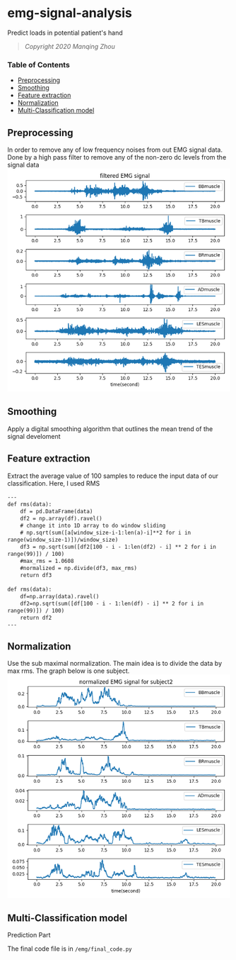# emg-signal-analysis
Predict loads in potential patient's hand
> *Copyright 2020 Manqing Zhou*

### Table of Contents

- [Preprocessing](#preprocessing)
- [Smoothing](#smoothing)
- [Feature extraction](#feature-extraction)
- [Normalization](#normalization)
- [Multi-Classification model](#multi-classification-model)

## Preprocessing
In order to remove any of low frequency noises from out EMG signal data. Done by a high pass filter to remove any of the non-zero dc levels from the signal data
![filtered signal](/emg/filtered.png)
## Smoothing
Apply a digital smoothing algorithm that outlines the mean trend of the signal develoment

## Feature extraction
Extract the average value of 100 samples to reduce the input data of our classification. Here, I used RMS
```
---
def rms(data):
    df = pd.DataFrame(data)
    df2 = np.array(df).ravel()
    # change it into 1D array to do window sliding
    # np.sqrt(sum([a[window_size-i-1:len(a)-i]**2 for i in range(window_size-1)])/window_size)
    df3 = np.sqrt(sum([df2[100 - i - 1:len(df2) - i] ** 2 for i in range(99)]) / 100)
    #max_rms = 1.0608
    #normalized = np.divide(df3, max_rms)
    return df3

def rms(data):
    df=np.array(data).ravel()
    df2=np.sqrt(sum([df[100 - i - 1:len(df) - i] ** 2 for i in range(99)]) / 100)
    return df2
---
```

## Normalization
Use the sub maximal normalization. The main idea is to divide the data by max rms. The graph below is one subject.
![subject2_2](/emg/subject2_2.png)

## Multi-Classification model
Prediction Part

The final code file is in `/emg/final_code.py`

